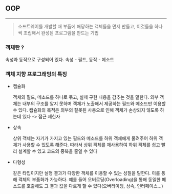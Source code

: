 ## OOP
---

> 소프트웨어를 개발할 때 부품에 해당하는 객체들을 먼저 만들고, 이것들을 하나씩 조립해서 완성된 프로그램을 만드는 기법


### 객체란 ?

속성과 동작으로 구성되어 있다. 속성 - 필드, 동작 - 메소드

### 객체 지향 프로그래밍의 특징

* 캡슐화

  객체의 필드, 메소드를 하나로 묶고, 실제 구현 내용을 감추는 것을 말한다. 외부 객체는 내부의 구조를 알지 못하며 객체가 노출해서 제공하는 필드와 메소드만 이용할 수 있다. 캡슐화의 목적은 외부의 잘못된 사용으로 인해 객체가 손상되지 않도록 하는데 있다 -> 접근 제한자

* 상속

  상위 객체는 자기가 가지고 있는 필드와 메소드를 하위 객체에게 물려주어 하위 객체가 사용할 수 있도록 해준다. 따라서 상위 객체를 재사용하여 하위 객체를 쉽고 빨리 설계할 수 있고 코드의 중복을 줄일 수 있다

* 다형성

  같은 타입이지만 실행 결과가 다양한 객체를 이용할 수 있는 성질을 말한다. 이를 통해 객체의 부품화가 가능하다. 예를 들어 오버로딩(Overloading)을 통해 동일한 메소드를 호출해도 그 결과 값을 다르게 할 수 있다(오버라이딩, 상속, 인터페이스...)
